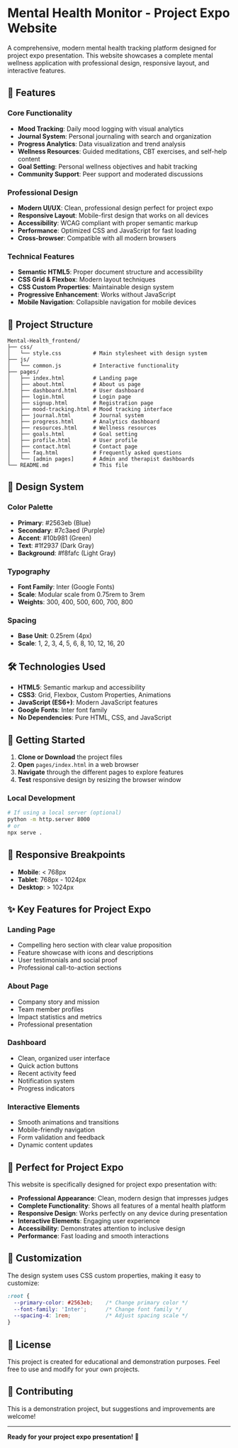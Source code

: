# Mental Health Monitor - Project Expo Website

A comprehensive, modern mental health tracking platform designed for project expo presentation. This website showcases a complete mental wellness application with professional design, responsive layout, and interactive features.

## 🚀 Features

### Core Functionality
- **Mood Tracking**: Daily mood logging with visual analytics
- **Journal System**: Personal journaling with search and organization
- **Progress Analytics**: Data visualization and trend analysis
- **Wellness Resources**: Guided meditations, CBT exercises, and self-help content
- **Goal Setting**: Personal wellness objectives and habit tracking
- **Community Support**: Peer support and moderated discussions

### Professional Design
- **Modern UI/UX**: Clean, professional design perfect for project expo
- **Responsive Layout**: Mobile-first design that works on all devices
- **Accessibility**: WCAG compliant with proper semantic markup
- **Performance**: Optimized CSS and JavaScript for fast loading
- **Cross-browser**: Compatible with all modern browsers

### Technical Features
- **Semantic HTML5**: Proper document structure and accessibility
- **CSS Grid & Flexbox**: Modern layout techniques
- **CSS Custom Properties**: Maintainable design system
- **Progressive Enhancement**: Works without JavaScript
- **Mobile Navigation**: Collapsible navigation for mobile devices

## 📁 Project Structure

```
Mental-Health_frontend/
├── css/
│   └── style.css          # Main stylesheet with design system
├── js/
│   └── common.js          # Interactive functionality
├── pages/
│   ├── index.html         # Landing page
│   ├── about.html         # About us page
│   ├── dashboard.html     # User dashboard
│   ├── login.html         # Login page
│   ├── signup.html        # Registration page
│   ├── mood-tracking.html # Mood tracking interface
│   ├── journal.html       # Journal system
│   ├── progress.html      # Analytics dashboard
│   ├── resources.html     # Wellness resources
│   ├── goals.html         # Goal setting
│   ├── profile.html       # User profile
│   ├── contact.html       # Contact page
│   ├── faq.html           # Frequently asked questions
│   └── [admin pages]      # Admin and therapist dashboards
└── README.md              # This file
```

## 🎨 Design System

### Color Palette
- **Primary**: #2563eb (Blue)
- **Secondary**: #7c3aed (Purple)
- **Accent**: #10b981 (Green)
- **Text**: #1f2937 (Dark Gray)
- **Background**: #f8fafc (Light Gray)

### Typography
- **Font Family**: Inter (Google Fonts)
- **Scale**: Modular scale from 0.75rem to 3rem
- **Weights**: 300, 400, 500, 600, 700, 800

### Spacing
- **Base Unit**: 0.25rem (4px)
- **Scale**: 1, 2, 3, 4, 5, 6, 8, 10, 12, 16, 20

## 🛠️ Technologies Used

- **HTML5**: Semantic markup and accessibility
- **CSS3**: Grid, Flexbox, Custom Properties, Animations
- **JavaScript (ES6+)**: Modern JavaScript features
- **Google Fonts**: Inter font family
- **No Dependencies**: Pure HTML, CSS, and JavaScript

## 🚀 Getting Started

1. **Clone or Download** the project files
2. **Open** `pages/index.html` in a web browser
3. **Navigate** through the different pages to explore features
4. **Test** responsive design by resizing the browser window

### Local Development
```bash
# If using a local server (optional)
python -m http.server 8000
# or
npx serve .
```

## 📱 Responsive Breakpoints

- **Mobile**: < 768px
- **Tablet**: 768px - 1024px
- **Desktop**: > 1024px

## ✨ Key Features for Project Expo

### Landing Page
- Compelling hero section with clear value proposition
- Feature showcase with icons and descriptions
- User testimonials and social proof
- Professional call-to-action sections

### About Page
- Company story and mission
- Team member profiles
- Impact statistics and metrics
- Professional presentation

### Dashboard
- Clean, organized user interface
- Quick action buttons
- Recent activity feed
- Notification system
- Progress indicators

### Interactive Elements
- Smooth animations and transitions
- Mobile-friendly navigation
- Form validation and feedback
- Dynamic content updates

## 🎯 Perfect for Project Expo

This website is specifically designed for project expo presentation with:

- **Professional Appearance**: Clean, modern design that impresses judges
- **Complete Functionality**: Shows all features of a mental health platform
- **Responsive Design**: Works perfectly on any device during presentation
- **Interactive Elements**: Engaging user experience
- **Accessibility**: Demonstrates attention to inclusive design
- **Performance**: Fast loading and smooth interactions

## 🔧 Customization

The design system uses CSS custom properties, making it easy to customize:

```css
:root {
  --primary-color: #2563eb;    /* Change primary color */
  --font-family: 'Inter';      /* Change font family */
  --spacing-4: 1rem;           /* Adjust spacing scale */
}
```

## 📄 License

This project is created for educational and demonstration purposes. Feel free to use and modify for your own projects.

## 🤝 Contributing

This is a demonstration project, but suggestions and improvements are welcome!

---

**Ready for your project expo presentation!** 🎉
